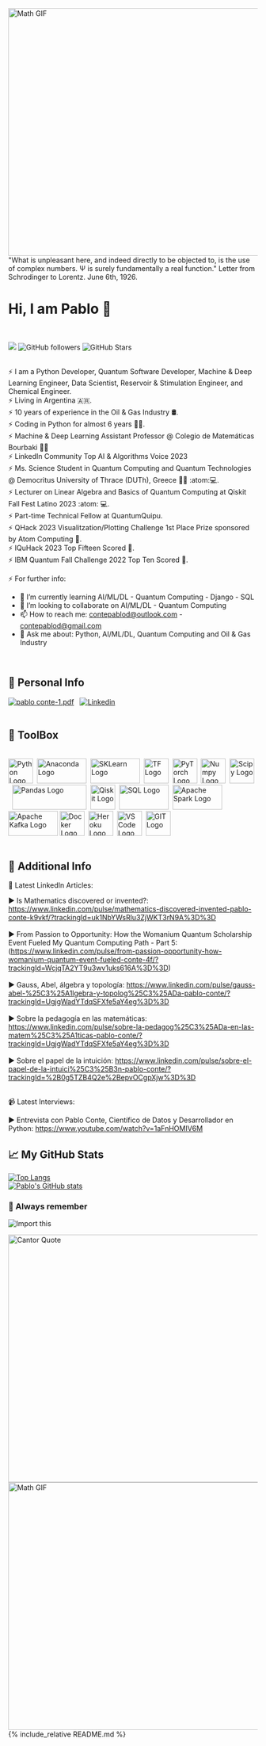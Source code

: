 <!DOCTYPE html>
<html lang="en">
<head>
    <meta charset="UTF-8">
    <meta name="viewport" content="width=device-width, initial-scale=1.0">
    <link rel="stylesheet" href="custom.css"> <!-- Path to your CSS file -->
</head>
<body>
    <div class="content">
      <img src="https://www.thisiscolossal.com/wp-content/uploads/2017/07/wave-1.gif" alt="Math GIF" width="1000" height="500"/>
      <br>
      "What is unpleasant here, and indeed directly to be objected to, is the use of complex numbers. Ψ is surely fundamentally a real function." Letter from Schrodinger to Lorentz. June 6th, 1926.
      <br>
    
# Hi, I am Pablo 👋
      
<br>
  
  ![](https://komarev.com/ghpvc/?username=contepablod)
  ![GitHub followers](https://img.shields.io/github/followers/contepablod?style=social)
  ![GitHub Stars](https://img.shields.io/github/stars/contepablod?style=social)
  
  <br>⚡ I am a Python Developer, Quantum Software Developer, Machine & Deep Learning Engineer, Data Scientist, Reservoir & Stimulation Engineer, and Chemical Engineer.
  <br>⚡ Living in Argentina 🇦🇷. 
  <br>⚡ 10 years of experience in the Oil & Gas Industry :oil_drum:.
  <br>⚡ Coding in Python for almost 6 years 👨‍💻.
  <br>⚡ Machine & Deep Learning Assistant Professor @ Colegio de Matemáticas Bourbaki 👨‍🏫
  <br>⚡ LinkedIn Community Top AI & Algorithms Voice 2023
  <br>⚡ Ms. Science Student in Quantum Computing and Quantum Technologies @ Democritus University of Thrace (DUTh), Greece 👨‍🎓 :atom::computer:.
  <br>⚡ Lecturer on Linear Algebra and Basics of Quantum Computing at Qiskit Fall Fest Latino 2023 :atom: :computer:.
  <br>⚡ Part-time Technical Fellow at QuantumQuipu.
  <br>⚡ QHack 2023 Visualitzation/Plotting Challenge 1st Place Prize sponsored by Atom Computing :medal_sports:.
  <br>⚡ IQuHack 2023 Top Fifteen Scored :medal_sports:.
  <br>⚡ IBM Quantum Fall Challenge 2022 Top Ten Scored :medal_sports:.
  
  ⚡ For further info:
  - 🌱 I’m currently learning AI/ML/DL - Quantum Computing - Django - SQL 
  - 👯 I’m looking to collaborate on AI/ML/DL - Quantum Computing
  - 📫 How to reach me: contepablod@outlook.com - contepablod@gmail.com
  - 💬 Ask me about: Python, AI/ML/DL, Quantum Computing and Oil & Gas Industry
  <br>
  
  ## &#x1FAAA; Personal Info
  [![pablo conte-1.pdf](https://img.icons8.com/officel/2x/set-as-resume.png)](https://github.com/contepablod/contepablod/files/15501988/pablo.conte-1.pdf)&nbsp;&nbsp;
  [![Linkedin](https://img.icons8.com/dusk/2x/linkedin.png)](https://www.linkedin.com/in/pablo-conte)
  <br>
  <br>
  
  ## &#x1F9F0; ToolBox
  
  <br><img src="https://cdn.worldvectorlogo.com/logos/python-5.svg" alt="Python Logo" width="50" height="50"/>&nbsp;&nbsp;<img src="https://upload.wikimedia.org/wikipedia/en/c/cd/Anaconda_Logo.png" alt="Anaconda Logo" width="100" height="50"/>&nbsp;&nbsp;<img src="https://upload.wikimedia.org/wikipedia/commons/thumb/0/05/Scikit_learn_logo_small.svg/1920px-Scikit_learn_logo_small.svg.png" alt="SKLearn Logo" width="100" height="50"/>&nbsp;&nbsp;<img src="https://cdn.worldvectorlogo.com/logos/tensorflow-2.svg" alt="TF Logo" width="50" height="50"/>&nbsp;&nbsp;<img src="https://upload.wikimedia.org/wikipedia/commons/thumb/1/10/PyTorch_logo_icon.svg/640px-PyTorch_logo_icon.svg.png" alt="PyTorch Logo" width="50" height="50"/>&nbsp;&nbsp;<img src="https://cdn.worldvectorlogo.com/logos/numpy-1.svg" alt="Numpy Logo" width="50" height="50"/>&nbsp;&nbsp;<img src="https://upload.wikimedia.org/wikipedia/commons/thumb/b/b2/SCIPY_2.svg/250px-SCIPY_2.svg.png" alt="Scipy Logo" width="50" height="50"/>&nbsp;&nbsp;<img src="https://preview.redd.it/c6h7rok9c2v31.jpg?width=960&crop=smart&auto=webp&v=enabled&s=28b62012dbd397ee7b9e11cc310a141957341f78" alt="Pandas Logo" width="150" height="50"/>&nbsp;&nbsp;<img src="https://upload.wikimedia.org/wikipedia/commons/thumb/5/51/Qiskit-Logo.svg/512px-Qiskit-Logo.svg.png" alt="Qiskit Logo" width="50" height="50"/>&nbsp;&nbsp;<img src="https://upload.wikimedia.org/wikipedia/commons/thumb/8/87/Sql_data_base_with_logo.png/800px-Sql_data_base_with_logo.png?20210130181641" alt="SQL Logo" width="100" height="50"/>&nbsp;&nbsp;<img src="https://www.databricks.com/wp-content/uploads/2019/02/spark-white.png" alt="Apache Spark Logo" width="100" height="50"/>&nbsp;<img src="https://encrypted-tbn0.gstatic.com/images?q=tbn:ANd9GcR5V_NJGozQpBOydcFATALeXduFI9ipKUkQrQySaWMcHjyEsIFyhHdsH184j6a6sT_m0DI&usqp=CAU" alt="Apache Kafka Logo" width="100" height="50"/>&nbsp;<img src="https://cdn.worldvectorlogo.com/logos/docker.svg" alt="Docker Logo" width="50" height="50"/>&nbsp;&nbsp;<img src="https://cdn.worldvectorlogo.com/logos/heroku-4.svg" alt="Heroku Logo" width="50" height="50"/>&nbsp;&nbsp;<img src="https://cdn.worldvectorlogo.com/logos/visual-studio-code-1.svg" alt="VS Code Logo" width="50" height="50"/>&nbsp;&nbsp;<img src="https://cdn.worldvectorlogo.com/logos/git-icon.svg" alt="GIT Logo" width="50" height="50"/>
  <br>
  <br>
  
  ## 📝 Additional Info
  📝 Latest LinkedIn Articles:
  
  ▶ Is Mathematics discovered or invented?: https://www.linkedin.com/pulse/mathematics-discovered-invented-pablo-conte-k9vkf/?trackingId=uk1NbYWsRlu3ZjWKT3rN9A%3D%3D
  <br>
  <br> ▶ From Passion to Opportunity: How the Womanium Quantum Scholarship Event Fueled My Quantum Computing Path - Part 5:(https://www.linkedin.com/pulse/from-passion-opportunity-how-womanium-quantum-event-fueled-conte-4f/?trackingId=WcjqTA2YT9u3wv1uks616A%3D%3D)
  <br>
  <br> ▶ Gauss, Abel, álgebra y topología: https://www.linkedin.com/pulse/gauss-abel-%25C3%25A1lgebra-y-topolog%25C3%25ADa-pablo-conte/?trackingId=UgjgWadYTdqSFXfe5aY4eg%3D%3D
  <br>
  <br> ▶ Sobre la pedagogía en las matemáticas: https://www.linkedin.com/pulse/sobre-la-pedagog%25C3%25ADa-en-las-matem%25C3%25A1ticas-pablo-conte/?trackingId=UgjgWadYTdqSFXfe5aY4eg%3D%3D
  <br>
  <br> ▶ Sobre el papel de la intuición: https://www.linkedin.com/pulse/sobre-el-papel-de-la-intuici%25C3%25B3n-pablo-conte/?trackingId=%2B0g5TZB4Q2e%2BepvOCgpXjw%3D%3D
  
  
  <br>📹 Latest Interviews:
  
  ▶  Entrevista con Pablo Conte, Científico de Datos y Desarrollador en Python: https://www.youtube.com/watch?v=1aFnHOMIV6M
  <br>
  
  ## &#x1f4c8; My GitHub Stats
  
  [![Top Langs](https://github-readme-stats.vercel.app/api/top-langs/?username=contepablod&layout=compact&hide=java,html,css&theme=radical)](https://github.com/anuraghazra/github-readme-stats)
  <br>[![Pablo's GitHub stats](https://github-readme-stats.vercel.app/api?username=contepablod&show_icons=true&theme=radical)](https://github.com/anuraghazra/github-readme-stats)
  <br>
  
  ### &#x1F4CC; Always remember
  
  ![Import this](https://user-images.githubusercontent.com/80008587/189157077-c6295841-69a1-4ff4-9f72-655774174ef2.jpg)
  <br>
  
  <img src="https://quotefancy.com/media/wallpaper/3840x2160/2180421-Georg-Cantor-Quote-The-essence-of-mathematics-lies-precisely-in.jpg" alt="Cantor Quote" width="1000" height="500"/>
  <br>
        
  <img src="https://www.thisiscolossal.com/wp-content/uploads/2017/07/wave-5.gif" alt="Math GIF" width="1000" height="500"/>
  {% include_relative README.md %}
</div>
</body>
</html>

